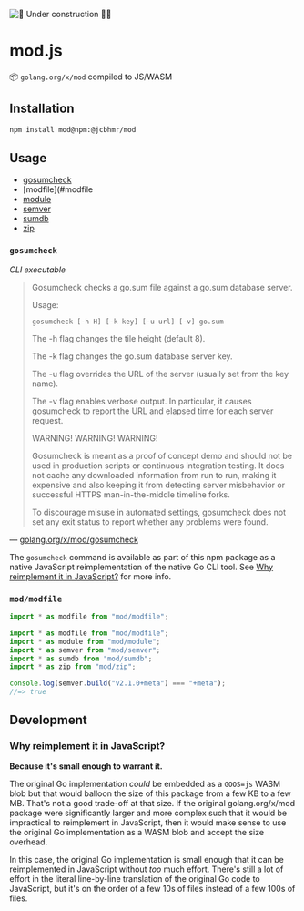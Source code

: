 ![🚧 Under construction 👷‍♂️](https://i.imgur.com/LEP2R3N.png)

# mod.js

📦 `golang.org/x/mod` compiled to JS/WASM

## Installation

```sh
npm install mod@npm:@jcbhmr/mod
```

## Usage

- [gosumcheck](#gosumcheck)
- [modfile](#modfile
- [module](#module)
- [semver](#semver)
- [sumdb](#sumdb)
- [zip](#zip)

### `gosumcheck`

_CLI executable_

> Gosumcheck checks a go.sum file against a go.sum database server.
> 
> Usage:
> 
> ```
> gosumcheck [-h H] [-k key] [-u url] [-v] go.sum
> ```
> 
> The -h flag changes the tile height (default 8).
> 
> The -k flag changes the go.sum database server key.
> 
> The -u flag overrides the URL of the server (usually set from the key name).
> 
> The -v flag enables verbose output. In particular, it causes gosumcheck to report the URL and elapsed time for each server request.
> 
> WARNING! WARNING! WARNING!
> 
> Gosumcheck is meant as a proof of concept demo and should not be used in production scripts or continuous integration testing. It does not cache any downloaded information from run to run, making it expensive and also keeping it from detecting server misbehavior or successful HTTPS man-in-the-middle timeline forks.
> 
> To discourage misuse in automated settings, gosumcheck does not set any exit status to report whether any problems were found.

&mdash; [golang.org/x/mod/gosumcheck](https://pkg.go.dev/golang.org/x/mod@v0.26.0/gosumcheck)

The `gosumcheck` command is available as part of this npm package as a native JavaScript reimplementation of the native Go CLI tool. See [Why reimplement it in JavaScript?](#why-reimplement-it-in-javascript) for more info.

### `mod/modfile`

```js
import * as modfile from "mod/modfile";

```

```js
import * as modfile from "mod/modfile";
import * as module from "mod/module";
import * as semver from "mod/semver";
import * as sumdb from "mod/sumdb";
import * as zip from "mod/zip";

console.log(semver.build("v2.1.0+meta") === "+meta");
//=> true
```

## Development

### Why reimplement it in JavaScript?

**Because it's small enough to warrant it.**

The original Go implementation _could_ be embedded as a `GOOS=js` WASM blob but that would balloon the size of this package from a few KB to a few MB. That's not a good trade-off at that size. If the original golang.org/x/mod package were significantly larger and more complex such that it would be impractical to reimplement in JavaScript, then it would make sense to use the original Go implementation as a WASM blob and accept the size overhead.

In this case, the original Go implementation is small enough that it can be reimplemented in JavaScript without _too_ much effort. There's still a lot of effort in the literal line-by-line translation of the original Go code to JavaScript, but it's on the order of a few 10s of files instead of a few 100s of files.

